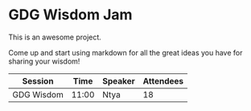# GDG Wisdom Jam
 
This is an awesome project.

Come up and start using markdown for all the great ideas you have for sharing your wisdom!

| Session | Time | Speaker | Attendees |
| --- | --- | --- | --- | 
| GDG Wisdom | 11:00 | Ntya | 18 |

